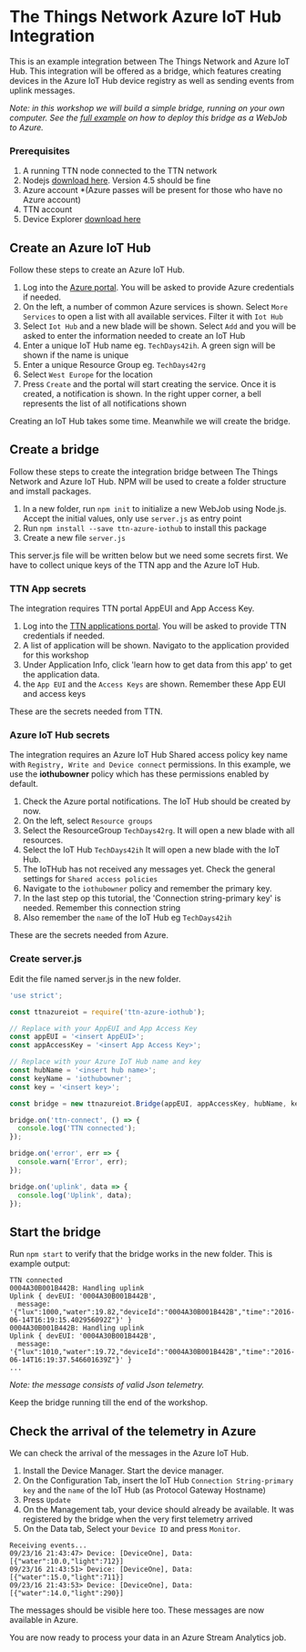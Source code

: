 # The Things Network Azure IoT Hub Integration

This is an example integration between The Things Network and Azure IoT Hub. This integration will be offered as a bridge, which features creating devices in the Azure IoT Hub device registry as well as sending events from uplink messages.

*Note: in this workshop we will build a simple bridge, running on your own computer. See the [full example](https://github.com/TheThingsNetwork/examples/tree/master/integrations/azure) on how to deploy this bridge as a WebJob to Azure.*

### Prerequisites

1. A running TTN node connected to the TTN network
2. Nodejs [download here](https://nodejs.org/en/). Version 4.5 should be fine
3. Azure account *(Azure passes will be present for those who have no Azure account)
4. TTN account
5. Device Explorer [download here](https://github.com/Azure/azure-iot-sdks/blob/master/tools/DeviceExplorer/doc/how_to_use_device_explorer.md)


## Create an Azure IoT Hub

Follow these steps to create an Azure IoT Hub.

1. Log into the [Azure portal](https://portal.azure.com/). You will be asked to provide Azure credentials if needed.
2. On the left, a number of common Azure services is shown. Select `More Services` to open a list with all available services. Filter it with `Iot Hub`
3. Select `Iot Hub` and a new blade will be shown. Select `Add` and you will be asked to enter the information needed to create an IoT Hub
4. Enter a unique IoT Hub name eg. `TechDays42ih`. A green sign will be shown if the name is unique
5. Enter a unique Resource Group eg. `TechDays42rg`
6. Select `West Europe` for the location
7. Press `Create` and the portal will start creating the service. Once it is created, a notification is shown. In the right upper corner, a bell represents the list of all notifications shown

Creating an IoT Hub takes some time. Meanwhile we will create the bridge.


## Create a bridge

Follow these steps to create the integration bridge between The Things Network and Azure IoT Hub. NPM will be used to create a folder structure and imstall packages.

1. In a new folder, run `npm init` to initialize a new WebJob using Node.js. Accept the initial values, only use `server.js` as entry point
2. Run `npm install --save ttn-azure-iothub` to install this package
3. Create a new file `server.js`

This server.js file will be written below but we need some secrets first. We have to collect unique keys of the TTN app and the Azure IoT Hub.


### TTN App secrets

The integration requires TTN portal AppEUI and App Access Key.

1. Log into the [TTN applications portal](https://staging.thethingsnetwork.org/applications). You will be asked to provide TTN credentials if needed.
2. A list of application will be shown. Navigato to the application provided for this workshop
3. Under Application Info, click 'learn how to get data from this app' to get the application data.
4. the `App EUI` and the `Access Keys` are shown. Remember these App EUI and access keys


These are the secrets needed from TTN.


### Azure IoT Hub secrets

The integration requires an Azure IoT Hub Shared access policy key name with `Registry, Write and Device connect` permissions. In this example, we use the **iothubowner** policy which has these permissions enabled by default.

1. Check the Azure portal notifications. The IoT Hub should be created by now.
2. On the left, select `Resource groups`
3. Select the ResourceGroup `TechDays42rg`. It will open a new blade with all resources.
4. Select the IoT Hub `TechDays42ih` It will open a new blade with the IoT Hub.
5. The IoTHub has not received any messages yet. Check the general settings for `Shared access policies`
6. Navigate to the `iothubowner` policy and remember the primary key.
7. In the last step op this tutorial, the 'Connection string-primary key' is needed. Remember this connection string
8. Also remember the `name` of the IoT Hub eg `TechDays42ih`

These are the secrets needed from Azure.


### Create server.js

Edit the file named server.js in the new folder.

```js
'use strict';

const ttnazureiot = require('ttn-azure-iothub');

// Replace with your AppEUI and App Access Key
const appEUI = '<insert AppEUI>';
const appAccessKey = '<insert App Access Key>';

// Replace with your Azure IoT Hub name and key
const hubName = '<insert hub name>';
const keyName = 'iothubowner';
const key = '<insert key>';

const bridge = new ttnazureiot.Bridge(appEUI, appAccessKey, hubName, keyName, key);

bridge.on('ttn-connect', () => {
  console.log('TTN connected');
});

bridge.on('error', err => {
  console.warn('Error', err);
});

bridge.on('uplink', data => {
  console.log('Uplink', data);
});
```


## Start the bridge

Run `npm start` to verify that the bridge works in the new folder. This is example output:

```
TTN connected
0004A30B001B442B: Handling uplink
Uplink { devEUI: '0004A30B001B442B',
  message: '{"lux":1000,"water":19.82,"deviceId":"0004A30B001B442B","time":"2016-06-14T16:19:15.402956092Z"}' }
0004A30B001B442B: Handling uplink
Uplink { devEUI: '0004A30B001B442B',
  message: '{"lux":1010,"water":19.72,"deviceId":"0004A30B001B442B","time":"2016-06-14T16:19:37.546601639Z"}' }
...
```

*Note: the message consists of valid Json telemetry.*

Keep the bridge running till the end of the workshop.  


## Check the arrival of the telemetry in Azure

We can check the arrival of the messages in the Azure IoT Hub.

1. Install the Device Manager. Start the device manager.
2. On the Configuration Tab, insert the IoT Hub `Connection String-primary key` and the `name` of the IoT Hub (as Protocol Gateway Hostname)
3. Press `Update`
4. On the Management tab, your device should already be available. It was registered by the bridge when the very first telemetry arrived
5. On the Data tab, Select your `Device ID` and press `Monitor`.

```
Receiving events...
09/23/16 21:43:47> Device: [DeviceOne], Data:[{"water":10.0,"light":712}]
09/23/16 21:43:51> Device: [DeviceOne], Data:[{"water":15.0,"light":711}]
09/23/16 21:43:53> Device: [DeviceOne], Data:[{"water":14.0,"light":290}]
```

The messages should be visible here too. These messages are now available in Azure.

You are now ready to process your data in an Azure Stream Analytics job.


